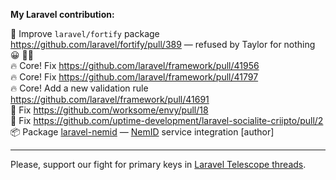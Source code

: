**My Laravel contribution:**

🔧 Improve `laravel/fortify` package https://github.com/laravel/fortify/pull/389 — refused by Taylor for nothing 😀 🤷‍♂️ <br> 
🔥 Core! Fix https://github.com/laravel/framework/pull/41956 <br>
🔥 Core! Fix https://github.com/laravel/framework/pull/41797 <br>
🔥 Core! Add a new validation rule https://github.com/laravel/framework/pull/41691 <br>
🤏 Fix https://github.com/worksome/envy/pull/18 <br>
🤏 Fix https://github.com/uptime-development/laravel-socialite-criipto/pull/2 <br>
📦 Package [laravel-nemid](https://github.com/a-bashtannik/laravel-nemid) — [NemID](https://www.nets.eu/dk-da/l%C3%B8sninger/nemid) service integration [author]

----
Please, support our fight for primary keys in [Laravel Telescope threads](https://github.com/laravel/framework/issues/33238).
